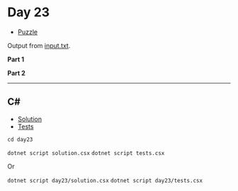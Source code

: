 # Day 23

- [Puzzle](PUZZLE.md)

Output from [input.txt](input.txt).
<!-- Output from [input.txt](day23/input.txt). -->

**Part 1**

> 

**Part 2**

> 

---

## C\#

- [Solution](solution.csx)
- [Tests](tests.csx)

`cd day23`

`dotnet script solution.csx`
`dotnet script tests.csx`

Or

`dotnet script day23/solution.csx`
`dotnet script day23/tests.csx`
